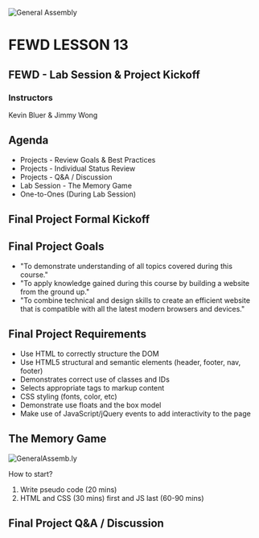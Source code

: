 ![General Assembly](../assets/images/ga.png)
# FEWD LESSON 13

## FEWD - Lab Session & Project Kickoff

### Instructors
Kevin Bluer & Jimmy Wong



## Agenda
<aside class="notes"></aside>

* Projects - Review Goals & Best Practices
* Projects - Individual Status Review
* Projects - Q&A / Discussion
* Lab Session - The Memory Game
* One-to-Ones (During Lab Session)



## Final Project Formal Kickoff



## Final Project Goals

* "To demonstrate understanding of all topics covered during this course."
* "To apply knowledge gained during this course by building a website from the ground up."
* "To combine technical and design skills to create an efficient website that is compatible with all the latest modern browsers and devices."



## Final Project Requirements
<aside class="notes"></aside>

* Use HTML to correctly structure the DOM
* Use HTML5 structural and semantic elements (header, footer, nav, footer)
* Demonstrates correct use of classes and IDs
* Selects appropriate tags to markup content
* CSS styling (fonts, color, etc)
* Demonstrate use floats and the box model
* Make use of JavaScript/jQuery events to add interactivity to the page



## The Memory Game
<aside class="notes"></aside>

![GeneralAssemb.ly](../assets/images/icons/exercise_icon_md.png)

How to start?

1. Write pseudo code (20 mins)
1. HTML and CSS (30 mins) first and JS last (60-90 mins)



## Final Project Q&A / Discussion
<aside class="notes"></aside>